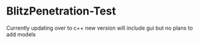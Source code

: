 # BlitzPenetration-Test

Currently updating over to c++
new version will include gui but no plans to add models
